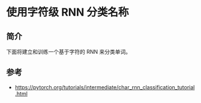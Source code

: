 # 使用字符级 RNN 分类名称

## 简介

下面将建立和训练一个基于字符的 RNN 来分类单词。

## 参考

- https://pytorch.org/tutorials/intermediate/char_rnn_classification_tutorial.html

